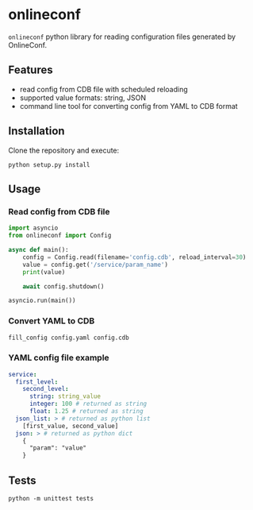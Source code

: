 # onlineconf

`onlineconf` python library for reading configuration files generated by OnlineConf.

## Features
* read config from CDB file with scheduled reloading
* supported value formats: string, JSON
* command line tool for converting config from YAML to CDB format

## Installation

Clone the repository and execute:
```
python setup.py install
```

## Usage

### Read config from CDB file
```python
import asyncio
from onlineconf import Config

async def main():
    config = Config.read(filename='config.cdb', reload_interval=30)
    value = config.get('/service/param_name')
    print(value)

    await config.shutdown()

asyncio.run(main())
```

### Convert YAML to CDB
```bash
fill_config config.yaml config.cdb
```

### YAML config file example

```yaml
service:
  first_level:
    second_level:
      string: string_value
      integer: 100 # returned as string
      float: 1.25 # returned as string
  json_list: > # returned as python list
    [first_value, second_value]
  json: > # returned as python dict
    {
      "param": "value"
    }
```

## Tests
```
python -m unittest tests
```